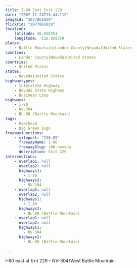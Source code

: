 ```yaml
---
title: I-80 East Exit 229
date: "2007-11-24T13:44:11Z"
imageid: "2077861029"
flickrid: "2077861029"
location:
    latitude: 40.658351
    longitude: -116.959359
places:
    - Battle Mountain|Lander County|Nevada|United States
counties:
    - Lander County|Nevada|United States
countries:
    - United States
states:
    - Nevada|United States
highwaytypes:
    - Interstate Highway
    - Nevada State Highway
    - Business Loop
highways:
    - I-80
    - NV-304
    - BL-80 (Battle Mountain)
tags:
    - Overhead
    - Big Green Sign
freewayJunctions:
    - milepost: "230.05"
      freewayName: I-80
      freewaySlug: i80-nevada
      description: Exit 229
intersections:
    - overlap1: null
      overlap2: null
      highways1:
        - I-80
      highways2:
        - NV-304
    - overlap1: null
      overlap2: null
      highways1:
        - I-80
      highways2:
        - BL-80 (Battle Mountain)
    - overlap1: null
      overlap2: null
      highways1:
        - NV-304
      highways2:
        - BL-80 (Battle Mountain)

---
```

I-80 east at Exit 229 - NV-304/West Battle Mountain